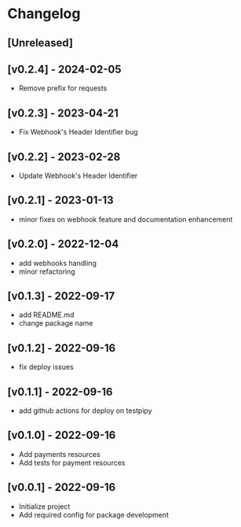 Changelog
=========

[Unreleased]
------------

[v0.2.4] - 2024-02-05
------------------

- Remove prefix for requests

[v0.2.3] - 2023-04-21
------------------
- Fix Webhook's Header Identifier bug

[v0.2.2] - 2023-02-28
------------------
- Update Webhook's Header Identifier

[v0.2.1] - 2023-01-13
------------------

- minor fixes on webhook feature and documentation enhancement

[v0.2.0] - 2022-12-04
------------------
- add webhooks handling
- minor refactoring

[v0.1.3] - 2022-09-17
------------------
- add README.md
- change package name

[v0.1.2] - 2022-09-16
------------------
- fix deploy issues

[v0.1.1] - 2022-09-16
------------------
- add github actions for deploy on testpipy

[v0.1.0] - 2022-09-16
------------------
- Add payments resources
- Add tests for payment resources

[v0.0.1] - 2022-09-16
------------------
- Initialize project
- Add required config for package development
